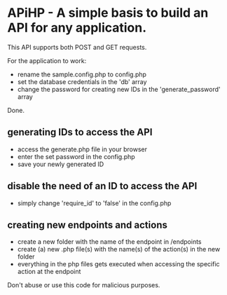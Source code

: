 # APiHP - A simple basis to build an API for any application.

This API supports both POST and GET requests.

For the application to work:

- rename the sample.config.php to config.php
- set the database credentials in the 'db' array
- change the password for creating new IDs in the 'generate_password' array

Done.

## generating IDs to access the API

- access the generate.php file in your browser
- enter the set password in the config.php
- save your newly generated ID

## disable the need of an ID to access the API

- simply change 'require_id' to 'false' in the config.php

## creating new endpoints and actions

- create a new folder with the name of the endpoint in /endpoints
- create (a) new .php file(s) with the name(s) of the action(s) in the new folder
- everything in the php files gets executed when accessing the specific action at the endpoint


Don't abuse or use this code for malicious purposes.
